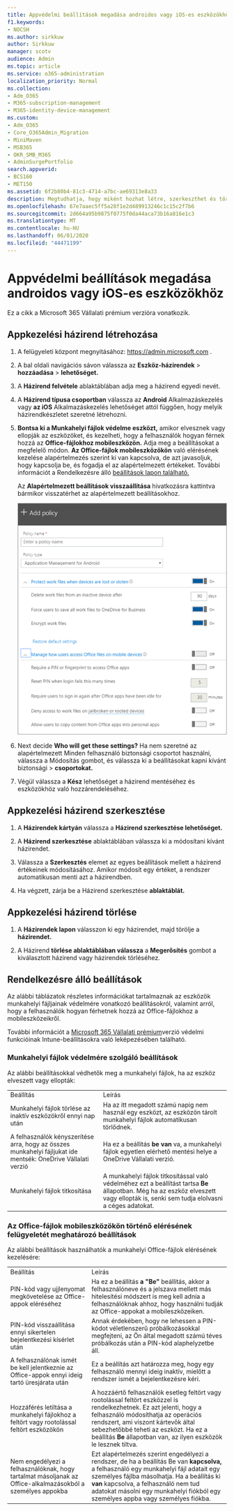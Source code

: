 ```yaml
---
title: Appvédelmi beállítások megadása androidos vagy iOS-es eszközökhöz
f1.keywords:
- NOCSH
ms.author: sirkkuw
author: Sirkkuw
manager: scotv
audience: Admin
ms.topic: article
ms.service: o365-administration
localization_priority: Normal
ms.collection:
- Adm_O365
- M365-subscription-management
- M365-identity-device-management
ms.custom:
- Adm_O365
- Core_O365Admin_Migration
- MiniMaven
- MSB365
- OKR_SMB_M365
- AdminSurgePortfolio
search.appverid:
- BCS160
- MET150
ms.assetid: 6f2b80b4-81c3-4714-a7bc-ae69313e8a33
description: Megtudhatja, hogy miként hozhat létre, szerkeszthet és törölhet alkalmazáskezelési házirendeket, és hogyan védheti meg a munkahelyi fájlokat Android- vagy iOS-eszközökön.
ms.openlocfilehash: 67e7aaec5ff5a28f1e2d489913246c1c15c2f7b6
ms.sourcegitcommit: 2d664a95b9875f0775f0da44aca73b16a816e1c3
ms.translationtype: MT
ms.contentlocale: hu-HU
ms.lasthandoff: 06/01/2020
ms.locfileid: "44471199"
---
```

# <a name="set-app-protection-settings-for-android-or-ios-devices"></a>Appvédelmi beállítások megadása androidos vagy iOS-es eszközökhöz

Ez a cikk a Microsoft 365 Vállalati prémium verzióra vonatkozik.

## <a name="create-an-app-management-policy"></a>Appkezelési házirend létrehozása

1. A felügyeleti központ megnyitásához: <a href="https://go.microsoft.com/fwlink/p/?linkid=837890" target="_blank">https://admin.microsoft.com</a> . 
    
2. A bal oldali navigációs sávon válassza az **Eszköz-házirendek** \> **hozzáadása** \> **lehetőséget.**
  
3. A **Házirend felvétele** ablaktáblában adja meg a házirend egyedi nevét. 
    
4. A **Házirend típusa csoportban** válassza az **Android** Alkalmazáskezelés vagy **az iOS** Alkalmazáskezelés lehetőséget attól függően, hogy melyik házirendkészletet szeretné létrehozni. 
    
5. **Bontsa ki a Munkahelyi fájlok védelme eszközt,** amikor elvesznek vagy ellopják az eszközöket, és kezelheti, hogy a felhasználók hogyan férnek hozzá az **Office-fájlokhoz mobileszközön.** Adja meg a beállításokat a megfelelő módon. **Az Office-fájlok mobileszközökön**  való elérésének kezelése alapértelmezés szerint  ki van kapcsolva, de azt javasoljuk, hogy kapcsolja be, és fogadja el az alapértelmezett értékeket. További információt a Rendelkezésre álló [beállítások lapon található.](#available-settings) 
    
    Az **Alapértelmezett beállítások visszaállítása** hivatkozásra kattintva bármikor visszatérhet az alapértelmezett beállításokhoz. 
    
    ![Screenshot of Create a policy with Application management for Android selected](../media/eabbe06d-ac0a-4f3a-8630-68c808b1e662.png)
  
6. Next decide **Who will get these settings?** Ha nem szeretné az alapértelmezett  Minden felhasználó biztonsági csoportot használni, válassza a Módosítás gombot, és válassza ki a beállításokat kapni kívánt biztonsági \> **csoportokat.**
    
7. Végül válassza a **Kész** lehetőséget a házirend mentéséhez és eszközökhöz való hozzárendeléséhez. 
    
## <a name="edit-an-app-management-policy"></a>Appkezelési házirend szerkesztése

1. A **Házirendek kártyán** válassza a **Házirend szerkesztése lehetőséget.**
    
2. A **Házirend szerkesztése** ablaktáblában válassza ki a módosítani kívánt házirendet. 
    
3. Válassza a **Szerkesztés** elemet az egyes beállítások mellett a házirend értékeinek módosításához. Amikor módosít egy értéket, a rendszer automatikusan menti azt a házirendben.
    
4. Ha végzett, zárja be a Házirend szerkesztése **ablaktáblát.** 
    
## <a name="delete-an-app-management-policy"></a>Appkezelési házirend törlése

1. A **Házirendek lapon** válasszon ki egy házirendet, majd törölje a **házirendet.**
    
2. A Házirend **törlése ablaktáblában válassza** a **Megerősítés** gombot a kiválasztott házirend vagy házirendek törléséhez. 
    
## <a name="available-settings"></a>Rendelkezésre álló beállítások

Az alábbi táblázatok részletes információkat tartalmaznak az eszközök munkahelyi fájljainak védelmére vonatkozó beállításokról, valamint arról, hogy a felhasználók hogyan férhetnek hozzá az Office-fájlokhoz a mobileszközeikről.
  
 További információt a [Microsoft 365 Vállalati prémium](map-protection-features-to-intune-settings.md)verzió védelmi funkcióinak Intune-beállításokra való leképezésében található. 
  
### <a name="settings-that-protect-work-files"></a>Munkahelyi fájlok védelmére szolgáló beállítások

Az alábbi beállításokkal védhetők meg a munkahelyi fájlok, ha az eszköz elveszett vagy ellopták:
  
|||
|:-----|:-----|
|Beállítás  <br/> |Leírás  <br/> |
|Munkahelyi fájlok törlése az inaktív eszközökről ennyi nap után  <br/> |Ha az itt megadott számú napig nem használ egy eszközt, az eszközön tárolt munkahelyi fájlok automatikusan törlődnek.  <br/> |
|A felhasználók kényszerítése arra, hogy az összes munkahelyi fájljukat ide mentsék: OneDrive Vállalati verzió  <br/> |Ha ez a beállítás **be van** va, a munkahelyi fájlok egyetlen elérhető mentési helye a OneDrive Vállalati verzió.  <br/> |
|Munkahelyi fájlok titkosítása  <br/> |A munkahelyi fájlok titkosítással való védelméhez ezt a beállítást tartsa **Be** állapotban. Még ha az eszköz elveszett vagy ellopták is, senki sem tudja elolvasni a céges adatokat.  <br/> |
   
### <a name="settings-that-control-how-users-access-office-files-on-mobile-devices"></a>Az Office-fájlok mobileszközökön történő elérésének felügyeletét meghatározó beállítások

Az alábbi beállítások használhatók a munkahelyi Office-fájlok elérésének kezelésére:
  
|||
|:-----|:-----|
|Beállítás  <br/> |Leírás  <br/> |
|PIN-kód vagy ujjlenyomat megkövetelése az Office-appok eléréséhez  <br/> |Ha ez a beállítás **a "Be"** beállítás, akkor a felhasználóneve és a jelszava mellett más hitelesítési módszert is meg kell adnia a felhasználóknak ahhoz, hogy használni tudják az Office-appokat a mobileszközeiken.<br/> |
|PIN-kód visszaállítása ennyi sikertelen bejelentkezési kísérlet után  <br/> |Annak érdekében, hogy ne lehessen a PIN-kódot véletlenszerű próbálkozásokkal megfejteni, az Ön által megadott számú téves próbálkozás után a PIN-kód alaphelyzetbe áll.  <br/> |
|A felhasználónak ismét be kell jelentkeznie az Office-appok ennyi ideig tartó üresjárata után  <br/> |Ez a beállítás azt határozza meg, hogy egy felhasználó mennyi ideig inaktív, mielőtt a rendszer ismét a bejelentkezésre kéri.  <br/> |
|Hozzáférés letiltása a munkahelyi fájlokhoz a feltört vagy rootolással feltört eszközökön  <br/> |A hozzáértő felhasználók esetleg feltört vagy rootolással feltört eszközzel is rendelkezhetnek. Ez azt jelenti, hogy a felhasználó módosíthatja az operációs rendszert, ami viszont kártevők által sebezhetőbbé teheti az eszközt. Ha ez a beállítás **Be** állapotban van, az ilyen eszközök le lesznek tiltva.  <br/> |
|Nem engedélyezi a felhasználóknak, hogy tartalmat másoljanak az Office-alkalmazásokból a személyes appokba  <br/> |Ezt alapértelmezés szerint engedélyezi a rendszer, de ha a beállítás Be van **kapcsolva,** a felhasználó egy munkahelyi fájl adatait egy személyes fájlba másolhatja. Ha a beállítás ki **van** kapcsolva, a felhasználó nem tud adatokat másolni egy munkahelyi fiókból egy személyes appba vagy személyes fiókba.  <br/> |
